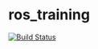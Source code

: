 # ros_training
[![Build Status](https://travis-ci.org/knagara/ros_training.svg?branch=master)](https://travis-ci.org/knagara/ros_training)

